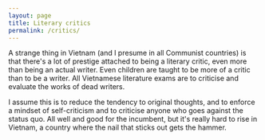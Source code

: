 ```yaml
---
layout: page
title: Literary critics
permalink: /critics/
---
```


A strange thing in Vietnam (and I presume in all Communist countries) is that there's a lot of prestige attached to being a literary critic, even more than being an actual writer. Even children are taught to be more of a critic than to be a writer. All Vietnamese literature exams are to criticise and evaluate the works of dead writers.

I assume this is to reduce the tendency to original thoughts, and to enforce a mindset of self-criticism and to criticise anyone who goes against the status quo. All well and good for the incumbent, but it's really hard to rise in Vietnam, a country where the nail that sticks out gets the hammer.